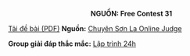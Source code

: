 **<center>NGUỒN: Free Contest 31</center>**

[Tải đề bài (PDF)](/statements/2188/RAFFLE.pdf)
**Nguồn:** [Chuyên Sơn La Online Judge](http://csloj.ddns.net/)

**Group giải đáp thắc mắc:** [Lập trình 24h](https://www.facebook.com/groups/1386904321519984)